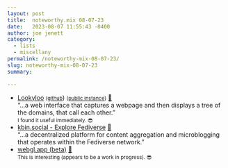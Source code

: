 ```yaml
---
layout: post
title:  noteworthy.mix 08-07-23
date:   2023-08-07 11:55:43 -0400
author: joe jenett
category:
  - lists
  - miscellany
permalink: /noteworthy-mix-08-07-23/
slug: noteworthy-mix-08-07-23
summary: 

---
```

<ul class="links">
	<li><a title="Lookyloo" href="https://www.lookyloo.eu/docs/main/">Lookyloo</a> <small>(<a href="https://github.com/Lookyloo/lookyloo">github</a></small>) <small>(<a href="https://lookyloo.circl.lu/">public instance</a>)</small> <a href="https://pinboard.in/u:tdjones">📌</a><br>“...a web interface that captures a webpage and then displays a tree of the domains, that call each other.”<br><small>I found it useful immediately. 😎</small></li>
	<li><a title="kbin.social - Explore Fediverse" href="https://kbin.social/">kbin.social - Explore Fediverse</a> <a href="https://pinboard.in/u:paparomeo">📌</a><br>“...a decentralized platform for content aggregation and microblogging that operates within the Fediverse network.”</li>
	<li><a title="webgl.app (beta)" href="https://webgl.app/">webgl.app (beta)</a> <a href="https://pinboard.in/u:kristofger">📌</a><br><small>This is interesting (appears to be a work in progress). 😎</small></li>
</ul>
<a style="display:none;" href="https://brid.gy/publish/mastodon"><small>(cross-posted to mastodon)</small></a>